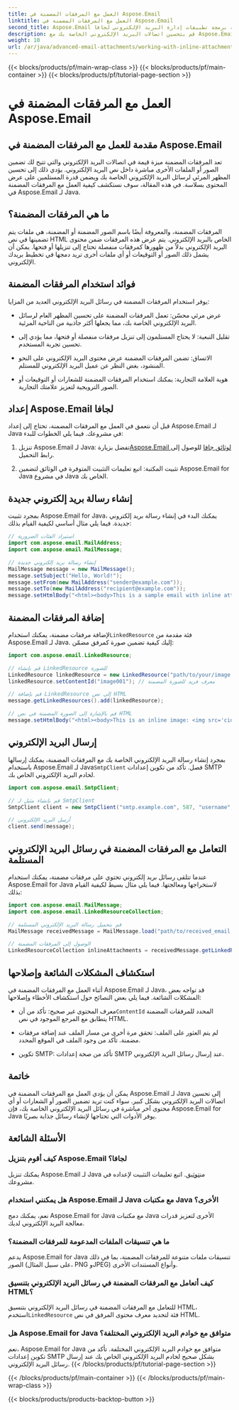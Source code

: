 ```yaml
---
title: العمل مع المرفقات المضمنة في Aspose.Email
linktitle: العمل مع المرفقات المضمنة في Aspose.Email
second_title: Aspose.Email واجهة برمجة تطبيقات إدارة البريد الإلكتروني لجافا
description: قم بتحسين اتصالات البريد الإلكتروني الخاصة بك مع Aspose.Email لـ Java. تعلم كيفية التعامل مع المرفقات المضمنة في هذا الدليل الشامل.
weight: 10
url: /ar/java/advanced-email-attachments/working-with-inline-attachments/
---
```


{{< blocks/products/pf/main-wrap-class >}}
{{< blocks/products/pf/main-container >}}
{{< blocks/products/pf/tutorial-page-section >}}

# العمل مع المرفقات المضمنة في Aspose.Email


## مقدمة للعمل مع المرفقات المضمنة في Aspose.Email

تعد المرفقات المضمنة ميزة قيمة في اتصالات البريد الإلكتروني والتي تتيح لك تضمين الصور أو الملفات الأخرى مباشرة داخل نص البريد الإلكتروني. يؤدي ذلك إلى تحسين المظهر المرئي لرسائل البريد الإلكتروني الخاصة بك ويضمن قدرة المستلمين على عرض المحتوى بسلاسة. في هذه المقالة، سوف نستكشف كيفية العمل مع المرفقات المضمنة في Aspose.Email لـ Java.

## ما هي المرفقات المضمنة؟

المرفقات المضمنة، والمعروفة أيضًا باسم الصور المضمنة أو المضمنة، هي ملفات يتم تضمينها في نص HTML الخاص بالبريد الإلكتروني. يتم عرض هذه المرفقات ضمن محتوى البريد الإلكتروني بدلاً من ظهورها كمرفقات منفصلة تحتاج إلى تنزيلها أو فتحها. يمكن أن يشمل ذلك الصور أو التوقيعات أو أي ملفات أخرى تريد دمجها في تخطيط بريدك الإلكتروني.

## فوائد استخدام المرفقات المضمنة

يوفر استخدام المرفقات المضمنة في رسائل البريد الإلكتروني العديد من المزايا:

- عرض مرئي محسّن: تعمل المرفقات المضمنة على تحسين المظهر العام لرسائل البريد الإلكتروني الخاصة بك، مما يجعلها أكثر جاذبية من الناحية المرئية.

- تقليل التبعية: لا يحتاج المستلمون إلى تنزيل مرفقات منفصلة أو فتحها، مما يؤدي إلى تحسين تجربة المستخدم.

- الاتساق: تضمن المرفقات المضمنة عرض محتوى البريد الإلكتروني على النحو المنشود، بغض النظر عن عميل البريد الإلكتروني للمستلم.

- هوية العلامة التجارية: يمكنك استخدام المرفقات المضمنة للشعارات أو التوقيعات أو الصور الترويجية لتعزيز علامتك التجارية.

## إعداد Aspose.Email لجافا

قبل أن نتعمق في العمل مع المرفقات المضمنة، تحتاج إلى إعداد Aspose.Email لـ Java في مشروعك. فيما يلي الخطوات للبدء:

1.  تنزيل Aspose.Email لـ Java: تفضل بزيارة[Aspose.Email لوثائق جافا](https://reference.aspose.com/email/java/) للوصول إلى رابط التحميل.

2. تثبيت المكتبة: اتبع تعليمات التثبيت المتوفرة في الوثائق لتضمين Aspose.Email for Java في مشروع Java الخاص بك.

## إنشاء رسالة بريد إلكتروني جديدة

بمجرد تثبيت Aspose.Email for Java، يمكنك البدء في إنشاء رسالة بريد إلكتروني جديدة. فيما يلي مثال أساسي لكيفية القيام بذلك:

```java
// استيراد الفئات الضرورية
import com.aspose.email.MailAddress;
import com.aspose.email.MailMessage;

// إنشاء رسالة بريد إلكتروني جديدة
MailMessage message = new MailMessage();
message.setSubject("Hello, World!");
message.setFrom(new MailAddress("sender@example.com"));
message.setTo(new MailAddress("recipient@example.com"));
message.setHtmlBody("<html><body>This is a sample email with inline attachments.</body></html>");
```

## إضافة المرفقات المضمنة

 لإضافة مرفقات مضمنة، يمكنك استخدام`LinkedResource` فئة مقدمة من Aspose.Email لـ Java. إليك كيفية تضمين صورة كمرفق مضمّن:

```java
import com.aspose.email.LinkedResource;

// قم بإنشاء LinkedResource للصورة
LinkedResource linkedResource = new LinkedResource("path/to/your/image.png");
linkedResource.setContentId("image001"); // معرف فريد للصورة المضمنة

// قم بإضافة LinkedResource إلى نص HTML
message.getLinkedResources().add(linkedResource);

// قم بالإشارة إلى الصورة المضمنة في نص HTML
message.setHtmlBody("<html><body>This is an inline image: <img src='cid:image001'></body></html>");
```

## إرسال البريد الإلكتروني

بمجرد إنشاء رسالة البريد الإلكتروني الخاصة بك مع المرفقات المضمنة، يمكنك إرسالها باستخدام Aspose.Email لـ Java`SmtpClient` فصل. تأكد من تكوين إعدادات SMTP لخادم البريد الإلكتروني الخاص بك.

```java
import com.aspose.email.SmtpClient;

// قم بإنشاء مثيل لـ SmtpClient
SmtpClient client = new SmtpClient("smtp.example.com", 587, "username", "password");

// أرسل البريد الإلكتروني
client.send(message);
```

## التعامل مع المرفقات المضمنة في رسائل البريد الإلكتروني المستلمة

عندما تتلقى رسائل بريد إلكتروني تحتوي على مرفقات مضمنة، يمكنك استخدام Aspose.Email for Java لاستخراجها ومعالجتها. فيما يلي مثال بسيط لكيفية القيام بذلك:

```java
import com.aspose.email.MailMessage;
import com.aspose.email.LinkedResourceCollection;

// قم بتحميل رسالة البريد الإلكتروني المستلمة
MailMessage receivedMessage = MailMessage.load("path/to/received_email.eml");

// الوصول إلى المرفقات المضمنة
LinkedResourceCollection inlineAttachments = receivedMessage.getLinkedResources();
```

## استكشاف المشكلات الشائعة وإصلاحها

أثناء العمل مع المرفقات المضمنة في Aspose.Email لـ Java، قد تواجه بعض المشكلات الشائعة. فيما يلي بعض النصائح حول استكشاف الأخطاء وإصلاحها:

-  معرف المحتوى غير صحيح: تأكد من أن`ContentId` المحدد للمرفقات المضمنة يتطابق مع المرجع الموجود في نص HTML.

- لم يتم العثور على الملف: تحقق مرة أخرى من مسار الملف عند إضافة مرفقات مضمنة. تأكد من وجود الملف في الموقع المحدد.

- تكوين SMTP: تأكد من صحة إعدادات SMTP عند إرسال رسائل البريد الإلكتروني.

## خاتمة

يمكن أن يؤدي العمل مع المرفقات المضمنة في Aspose.Email لـ Java إلى تحسين اتصالات البريد الإلكتروني بشكل كبير. سواء كنت تريد تضمين الصور أو الشعارات أو أي محتوى آخر مباشرة في رسائل البريد الإلكتروني الخاصة بك، فإن Aspose.Email for Java يوفر الأدوات التي تحتاجها لإنشاء رسائل جذابة بصريًا.

## الأسئلة الشائعة

### كيف أقوم بتنزيل Aspose.Email لجافا؟

 يمكنك تنزيل Aspose.Email لـ Java من[توثيق](https://reference.aspose.com/email/java/). اتبع تعليمات التثبيت لإعداده في مشروعك.

### هل يمكنني استخدام Aspose.Email لـ Java مع مكتبات Java الأخرى؟

نعم، يمكنك دمج Aspose.Email for Java مع مكتبات Java الأخرى لتعزيز قدرات معالجة البريد الإلكتروني لديك.

### ما هي تنسيقات الملفات المدعومة للمرفقات المضمنة؟

يدعم Aspose.Email for Java تنسيقات ملفات متنوعة للمرفقات المضمنة، بما في ذلك الصور (على سبيل المثال، PNG وJPEG) وأنواع المستندات الأخرى.

### كيف أتعامل مع المرفقات المضمنة في رسائل البريد الإلكتروني بتنسيق HTML؟

للتعامل مع المرفقات المضمنة في رسائل البريد الإلكتروني بتنسيق HTML، استخدم`LinkedResource` فئة لتحديد معرف محتوى المرفق في نص HTML.

### هل Aspose.Email for Java متوافق مع خوادم البريد الإلكتروني المختلفة؟

نعم، Aspose.Email for Java متوافق مع خوادم البريد الإلكتروني المختلفة. تأكد من تكوين إعدادات SMTP بشكل صحيح لخادم البريد الإلكتروني الخاص بك عند إرسال رسائل البريد الإلكتروني.
{{< /blocks/products/pf/tutorial-page-section >}}

{{< /blocks/products/pf/main-container >}}
{{< /blocks/products/pf/main-wrap-class >}}

{{< blocks/products/products-backtop-button >}}
